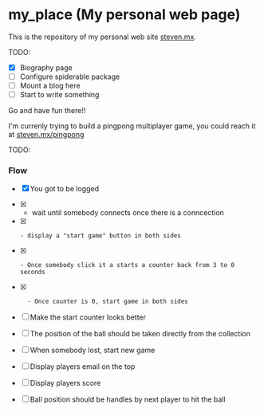 my_place (My personal web page)
========

This is the repository of my personal web site [steven.mx](http://steven.mx).

TODO:
- [X] Biography page
- [ ] Configure spiderable package
- [ ] Mount a blog here
- [ ] Start to write something

Go and have fun there!!

I'm currenly trying to build a pingpong multiplayer game, you could reach it at [steven.mx/pingpong](http:://steven.mx/pingpong)

TODO:

### Flow
- [x] You got to be logged
- [x]   - wait until somebody connects
      once there is a conncection
- [x]     - display a "start game" button in both sides
- [x]     - Once somebody click it a starts a counter back from 3 to 0 seconds
- [x]       - Once counter is 0, start game in both sides
- [ ]   Make the start counter looks better

- [ ] The position of the ball should be taken directly from the collection
- [ ] When somebody lost, start new game
- [ ] Display players email on the top
- [ ] Display players score
- [ ] Ball position should be handles by next player to hit the ball
